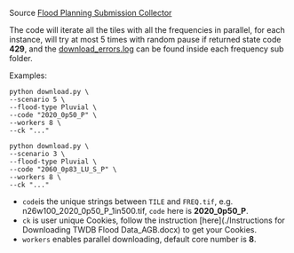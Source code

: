 Source [Flood Planning Submission Collector](https://twdb.sharepoint.com/teams/Flood_Planning_Submission_Collector/Shared%20Documents/Forms/All.aspx?id=%2Fteams%2FFlood%5FPlanning%5FSubmission%5FCollector%2FShared%20Documents%2FCursory%20Floodplain%20Dataset%20Phase%202%2FCursory%20Floodplain%20Phase%202%20%2D%20Downloads&viewid=bdced3a4%2D41bd%2D4507%2D9dd6%2D466171b55b9e&p=true&ga=1)

The code will iterate all the tiles with all the frequencies in parallel, for each instance, will try at most 5 times with random pause if returned state code **429**, and the <u>download_errors.log</u> can be found inside each frequency sub folder.

Examples:
```[bash]
python download.py \
--scenario 5 \
--flood-type Pluvial \
--code "2020_0p50_P" \
--workers 8 \
--ck "..."

```

```[bash]
python download.py \
--scenario 3 \
--flood-type Pluvial \
--code "2060_0p83_LU_S_P" \
--workers 8 \
--ck "..."

```

- `code`is the unique strings between `TILE` and `FREQ.tif`, e.g. n26w100_2020_0p50_P_1in500.tif, `code` here is **2020_0p50_P**.
- `ck` is user unique Cookies, follow the instruction [here](./Instructions for Downloading TWDB Flood Data_AGB.docx) to get your Cookies.
- `workers` enables parallel downloading, default core number is **8**.
